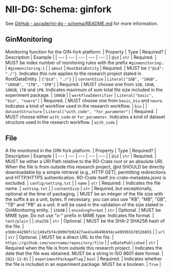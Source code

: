 # NII-DG: Schema: ginfork

See [GitHub - ascade/nii-dg - schema/README.md](https://github.com/ascade/nii-dg/blob/main/schema/README.md) for more information.

## GinMonitoring
Monitoring function for the GIN-fork platform.
| Property | Type | Required? | Description | Example |
| --- | --- | --- | --- | --- |
| `@id` | `str` | Required. | MUST be index number of monitoring rules with the prefix `#ginmonitoring:`. | `#ginmonitoring:1` |
| `about` | `RootDataEntity` | Required. | MUST be `{"@id": "./"}`. Indicates this rule applies to the research project stated in RootDataEntity. | `{"@id": "./"}` |
| `contentSize` | `Literal["1GB", "10GB", "100GB", "1TB", "1PB"]` | Required. | MUST choose one from `1GB`, `10GB`, `100GB`, `1TB` and `1PB`. Indicates maximum of sum total file size included in the experiment package. | `100GB` |
| `workflowIdentifier` | `Literal["basic", "bio", "nuero"]` | Required. | MUST choose one from `basic`, `bio` and `neuro`. Indicates a kind of workflow used in the research workflow. | `bio` |
| `datasetStructure` | `Literal["with_code", "for_parameter"]` | Required. | MUST choose either `with_code` or `for_parameter`. Indicates a kind of dataset structure used in the research workflow. | `with_code` |

## File
A file monitored in the GIN-fork platform.
| Property | Type | Required? | Description | Example |
| --- | --- | --- | --- | --- |
| `@id` | `str` | Required. | MUST be either a URI Path relative to the RO-Crate root or an absolute URI. When the file is from outside this research project, @id SHOULD be directly downloadable by a simple retrieval (e.g., HTTP GET), permitting redirections and HTTP/HTTPS authentication. RO-Crate itself (ro-crate-metadata.json) is excluded. | `config/setting.txt` |
| `name` | `str` | Required. | Indicates the file name. | `setting.txt` |
| `contentSize` | `str` | Required, but exceptionally, optional at the time of packaging. | MUST be an integer of the file size with the suffix `B` as a unit, bytes. If necessary, you can also use "KB", "MB", "GB", "TB" and "PB" as a unit. It will be used in the validation of the size stated in GinMonitoring entity. | `1560B` |
| `encodingFormat` | `str` | Optional. | MUST be MIME type. Do not use "x-" prefix in MIME type. Indicates file format. | `text/plain` |
| `sha256` | `str` | Optional. | MUST be the SHA-2 SHA256 hash of the file. | `e3b0c44298fc1c149afbf4c8996fb92427ae41e4649b934ca495991b7852b855` |
| `url` | `str` | Optional. | MUST be a direct URL to the file. | `https://github.com/username/repository/file` |
| `sdDatePublished` | `str` | Required when the file is from outside this research project. | Indicates the date that the file was obtained. MUST be a string in ISO 8601 date format. | `2022-12-01` |
| `experimentPackageFlag` | `bool` | Required. | Indicates whether the file is included in an experiment package.  MUST be a boolean. | `True` |
